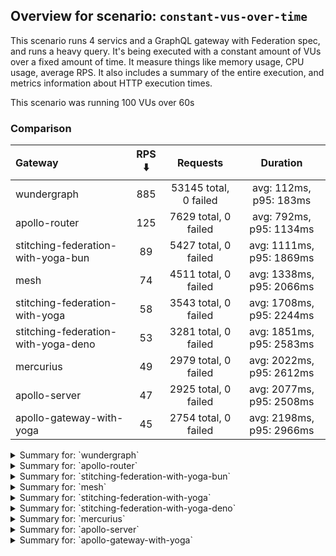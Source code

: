 ## Overview for scenario: `constant-vus-over-time`


This scenario runs 4 servics and a GraphQL gateway with Federation spec, and runs a heavy query. It's being executed with a constant amount of VUs over a fixed amount of time. It measure things like memory usage, CPU usage, average RPS. It also includes a summary of the entire execution, and metrics information about HTTP execution times.


This scenario was running 100 VUs over 60s


### Comparison


| Gateway                             | RPS ⬇️ |       Requests        |         Duration         |
| :---------------------------------- | :----: | :-------------------: | :----------------------: |
| wundergraph                         |  885   | 53145 total, 0 failed |  avg: 112ms, p95: 183ms  |
| apollo-router                       |  125   | 7629 total, 0 failed  | avg: 792ms, p95: 1134ms  |
| stitching-federation-with-yoga-bun  |   89   | 5427 total, 0 failed  | avg: 1111ms, p95: 1869ms |
| mesh                                |   74   | 4511 total, 0 failed  | avg: 1338ms, p95: 2066ms |
| stitching-federation-with-yoga      |   58   | 3543 total, 0 failed  | avg: 1708ms, p95: 2244ms |
| stitching-federation-with-yoga-deno |   53   | 3281 total, 0 failed  | avg: 1851ms, p95: 2583ms |
| mercurius                           |   49   | 2979 total, 0 failed  | avg: 2022ms, p95: 2612ms |
| apollo-server                       |   47   | 2925 total, 0 failed  | avg: 2077ms, p95: 2508ms |
| apollo-gateway-with-yoga            |   45   | 2754 total, 0 failed  | avg: 2198ms, p95: 2966ms |



<details>
  <summary>Summary for: `wundergraph`</summary>

  **K6 Output**




```
     ✓ response code was 200
     ✓ no_errors
     ✓ expected_result

     checks.........................: 100.00% ✓ 159435     ✗ 0    
     data_received..................: 258 MB  4.3 MB/s
     data_sent......................: 63 MB   1.1 MB/s
   ✓ expected_result................: 0.00%   ✓ 0          ✗ 0    
     http_req_blocked...............: avg=13.88µs  min=900ns   med=1.9µs    max=17.99ms  p(90)=3.2µs    p(95)=4µs     
     http_req_connecting............: avg=9.45µs   min=0s      med=0s       max=17.76ms  p(90)=0s       p(95)=0s      
     http_req_duration..............: avg=112.34ms min=18.04ms med=106ms    max=395.5ms  p(90)=160.94ms p(95)=182.63ms
       { expected_response:true }...: avg=112.34ms min=18.04ms med=106ms    max=395.5ms  p(90)=160.94ms p(95)=182.63ms
   ✓ http_req_failed................: 0.00%   ✓ 0          ✗ 53145
     http_req_receiving.............: avg=565.47µs min=18.5µs  med=39.2µs   max=92.3ms   p(90)=187.2µs  p(95)=465.27µs
     http_req_sending...............: avg=112.51µs min=6.4µs   med=11.3µs   max=107.61ms p(90)=21.3µs   p(95)=63.4µs  
     http_req_tls_handshaking.......: avg=0s       min=0s      med=0s       max=0s       p(90)=0s       p(95)=0s      
     http_req_waiting...............: avg=111.67ms min=17.88ms med=105.54ms max=394.7ms  p(90)=159.7ms  p(95)=180.79ms
     http_reqs......................: 53145   885.019874/s
     iteration_duration.............: avg=112.92ms min=18.35ms med=106.59ms max=404.02ms p(90)=161.73ms p(95)=183.54ms
     iterations.....................: 53145   885.019874/s
   ✓ no_errors......................: 0.00%   ✓ 0          ✗ 0    
     vus............................: 100     min=100      max=100
     vus_max........................: 100     min=100      max=100
```


**Performance Overview**


<img src="https://imagedelivery.net/KYe9TScr4TldYHA48pczVg/5562cc94-9999-45e6-2bb3-6323b4aab900/public" alt="Performance Overview" />


**HTTP Overview**


<img src="https://imagedelivery.net/KYe9TScr4TldYHA48pczVg/a5283e47-005b-4e8d-53c1-4017ff8ed300/public" alt="HTTP Overview" />


  </details>

<details>
  <summary>Summary for: `apollo-router`</summary>

  **K6 Output**




```
     ✓ response code was 200
     ✓ no_errors
     ✓ expected_result

     checks.........................: 100.00% ✓ 22887      ✗ 0    
     data_received..................: 38 MB   625 kB/s
     data_sent......................: 9.1 MB  149 kB/s
   ✓ expected_result................: 0.00%   ✓ 0          ✗ 0    
     http_req_blocked...............: avg=215.32µs min=1.3µs    med=2.1µs    max=46.4ms  p(90)=2.9µs    p(95)=3.7µs 
     http_req_connecting............: avg=208.43µs min=0s       med=0s       max=46.36ms p(90)=0s       p(95)=0s    
     http_req_duration..............: avg=792.49ms min=254.74ms med=752.01ms max=4.06s   p(90)=997.04ms p(95)=1.13s 
       { expected_response:true }...: avg=792.49ms min=254.74ms med=752.01ms max=4.06s   p(90)=997.04ms p(95)=1.13s 
   ✓ http_req_failed................: 0.00%   ✓ 0          ✗ 7629 
     http_req_receiving.............: avg=55.71µs  min=19.8µs   med=52µs     max=19.63ms p(90)=64.8µs   p(95)=72.3µs
     http_req_sending...............: avg=38.05µs  min=6.7µs    med=12.5µs   max=18.74ms p(90)=25.7µs   p(95)=29.2µs
     http_req_tls_handshaking.......: avg=0s       min=0s       med=0s       max=0s      p(90)=0s       p(95)=0s    
     http_req_waiting...............: avg=792.4ms  min=254.67ms med=751.97ms max=4.06s   p(90)=996.99ms p(95)=1.13s 
     http_reqs......................: 7629    125.475283/s
     iteration_duration.............: avg=793.01ms min=255.1ms  med=752.35ms max=4.1s    p(90)=997.31ms p(95)=1.13s 
     iterations.....................: 7629    125.475283/s
   ✓ no_errors......................: 0.00%   ✓ 0          ✗ 0    
     vus............................: 100     min=100      max=100
     vus_max........................: 100     min=100      max=100
```


**Performance Overview**


<img src="https://imagedelivery.net/KYe9TScr4TldYHA48pczVg/a40f86c2-0d19-4106-0616-09c7005c0000/public" alt="Performance Overview" />


**HTTP Overview**


<img src="https://imagedelivery.net/KYe9TScr4TldYHA48pczVg/03152f5e-137d-4727-8aac-86c78002c100/public" alt="HTTP Overview" />


  </details>

<details>
  <summary>Summary for: `stitching-federation-with-yoga-bun`</summary>

  **K6 Output**




```
     ✓ response code was 200
     ✓ no_errors
     ✓ expected_result

     checks.........................: 100.00% ✓ 16281     ✗ 0    
     data_received..................: 27 MB   446 kB/s
     data_sent......................: 6.4 MB  106 kB/s
   ✓ expected_result................: 0.00%   ✓ 0         ✗ 0    
     http_req_blocked...............: avg=216.13µs min=900ns    med=1.5µs  max=33.05ms p(90)=2.6µs   p(95)=3.4µs  
     http_req_connecting............: avg=205.56µs min=0s       med=0s     max=26.67ms p(90)=0s      p(95)=0s     
     http_req_duration..............: avg=1.11s    min=436.83ms med=1.04s  max=2.76s   p(90)=1.49s   p(95)=1.86s  
       { expected_response:true }...: avg=1.11s    min=436.83ms med=1.04s  max=2.76s   p(90)=1.49s   p(95)=1.86s  
   ✓ http_req_failed................: 0.00%   ✓ 0         ✗ 5427 
     http_req_receiving.............: avg=264.78µs min=15.4µs   med=24.8µs max=42.76ms p(90)=56.84µs p(95)=100.3µs
     http_req_sending...............: avg=132.98µs min=6.2µs    med=9.1µs  max=70.02ms p(90)=22.3µs  p(95)=99.14µs
     http_req_tls_handshaking.......: avg=0s       min=0s       med=0s     max=0s      p(90)=0s      p(95)=0s     
     http_req_waiting...............: avg=1.11s    min=431.58ms med=1.04s  max=2.76s   p(90)=1.49s   p(95)=1.86s  
     http_reqs......................: 5427    89.563151/s
     iteration_duration.............: avg=1.11s    min=437.22ms med=1.04s  max=2.76s   p(90)=1.49s   p(95)=1.86s  
     iterations.....................: 5427    89.563151/s
   ✓ no_errors......................: 0.00%   ✓ 0         ✗ 0    
     vus............................: 100     min=100     max=100
     vus_max........................: 100     min=100     max=100
```


**Performance Overview**


<img src="https://imagedelivery.net/KYe9TScr4TldYHA48pczVg/39e99f2e-6ec3-4954-5218-6a9f26290700/public" alt="Performance Overview" />


**HTTP Overview**


<img src="https://imagedelivery.net/KYe9TScr4TldYHA48pczVg/9c9898ec-b726-41e7-21ef-b3f857957000/public" alt="HTTP Overview" />


  </details>

<details>
  <summary>Summary for: `mesh`</summary>

  **K6 Output**




```
     ✓ response code was 200
     ✓ no_errors
     ✓ expected_result

     checks.........................: 100.00% ✓ 13533     ✗ 0    
     data_received..................: 23 MB   372 kB/s
     data_sent......................: 5.4 MB  88 kB/s
   ✓ expected_result................: 0.00%   ✓ 0         ✗ 0    
     http_req_blocked...............: avg=218.39µs min=1.4µs    med=2.5µs  max=34.3ms  p(90)=3.8µs  p(95)=5.7µs  
     http_req_connecting............: avg=204.42µs min=0s       med=0s     max=20.5ms  p(90)=0s     p(95)=0s     
     http_req_duration..............: avg=1.33s    min=625.53ms med=1.27s  max=3.31s   p(90)=1.79s  p(95)=2.06s  
       { expected_response:true }...: avg=1.33s    min=625.53ms med=1.27s  max=3.31s   p(90)=1.79s  p(95)=2.06s  
   ✓ http_req_failed................: 0.00%   ✓ 0         ✗ 4511 
     http_req_receiving.............: avg=60.44µs  min=22.2µs   med=54.4µs max=3.44ms  p(90)=80.1µs p(95)=90.25µs
     http_req_sending...............: avg=74.46µs  min=7.8µs    med=14.5µs max=15.45ms p(90)=27.7µs p(95)=35.2µs 
     http_req_tls_handshaking.......: avg=0s       min=0s       med=0s     max=0s      p(90)=0s     p(95)=0s     
     http_req_waiting...............: avg=1.33s    min=625.45ms med=1.27s  max=3.3s    p(90)=1.79s  p(95)=2.06s  
     http_reqs......................: 4511    74.481092/s
     iteration_duration.............: avg=1.33s    min=625.82ms med=1.27s  max=3.31s   p(90)=1.79s  p(95)=2.06s  
     iterations.....................: 4511    74.481092/s
   ✓ no_errors......................: 0.00%   ✓ 0         ✗ 0    
     vus............................: 100     min=100     max=100
     vus_max........................: 100     min=100     max=100
```


**Performance Overview**


<img src="https://imagedelivery.net/KYe9TScr4TldYHA48pczVg/b024f440-9575-4286-121f-28313b3b5000/public" alt="Performance Overview" />


**HTTP Overview**


<img src="https://imagedelivery.net/KYe9TScr4TldYHA48pczVg/9998e3a7-fda1-41e8-5405-cfd0887a5e00/public" alt="HTTP Overview" />


  </details>

<details>
  <summary>Summary for: `stitching-federation-with-yoga`</summary>

  **K6 Output**




```
     ✓ response code was 200
     ✗ no_errors
      ↳  99% — ✓ 3521 / ✗ 22
     ✗ expected_result
      ↳  99% — ✓ 3542 / ✗ 1

     checks.........................: 99.78% ✓ 10606     ✗ 23   
     data_received..................: 18 MB  293 kB/s
     data_sent......................: 4.2 MB 69 kB/s
   ✓ expected_result................: 0.00%  ✓ 0         ✗ 0    
     http_req_blocked...............: avg=194.1µs  min=800ns    med=2µs    max=19.73ms p(90)=3.1µs   p(95)=11.5µs 
     http_req_connecting............: avg=172.01µs min=0s       med=0s     max=15.32ms p(90)=0s      p(95)=0s     
     http_req_duration..............: avg=1.7s     min=948.3ms  med=1.63s  max=3.32s   p(90)=2.01s   p(95)=2.24s  
       { expected_response:true }...: avg=1.7s     min=948.3ms  med=1.63s  max=3.32s   p(90)=2.01s   p(95)=2.24s  
   ✓ http_req_failed................: 0.00%  ✓ 0         ✗ 3543 
     http_req_receiving.............: avg=46.04µs  min=17.8µs   med=40.8µs max=1.1ms   p(90)=71.59µs p(95)=79.38µs
     http_req_sending...............: avg=40.61µs  min=5.7µs    med=12.7µs max=19.31ms p(90)=26.8µs  p(95)=38.17µs
     http_req_tls_handshaking.......: avg=0s       min=0s       med=0s     max=0s      p(90)=0s      p(95)=0s     
     http_req_waiting...............: avg=1.7s     min=948.24ms med=1.63s  max=3.32s   p(90)=2.01s   p(95)=2.24s  
     http_reqs......................: 3543   58.252735/s
     iteration_duration.............: avg=1.7s     min=948.6ms  med=1.63s  max=3.33s   p(90)=2.01s   p(95)=2.24s  
     iterations.....................: 3543   58.252735/s
   ✓ no_errors......................: 0.00%  ✓ 0         ✗ 0    
     vus............................: 100    min=100     max=100
     vus_max........................: 100    min=100     max=100
```


**Performance Overview**


<img src="https://imagedelivery.net/KYe9TScr4TldYHA48pczVg/17a14f2f-a9e2-4ced-7070-9951e9951d00/public" alt="Performance Overview" />


**HTTP Overview**


<img src="https://imagedelivery.net/KYe9TScr4TldYHA48pczVg/9f75d848-bfcb-4135-c7ad-1cfc93190600/public" alt="HTTP Overview" />


  </details>

<details>
  <summary>Summary for: `stitching-federation-with-yoga-deno`</summary>

  **K6 Output**




```
     ✓ response code was 200
     ✓ no_errors
     ✓ expected_result

     checks.........................: 100.00% ✓ 9843      ✗ 0    
     data_received..................: 16 MB   269 kB/s
     data_sent......................: 3.9 MB  64 kB/s
   ✓ expected_result................: 0.00%   ✓ 0         ✗ 0    
     http_req_blocked...............: avg=334.12µs min=1µs    med=2.2µs  max=28.27ms p(90)=3.8µs  p(95)=12.3µs 
     http_req_connecting............: avg=325.73µs min=0s     med=0s     max=28.23ms p(90)=0s     p(95)=0s     
     http_req_duration..............: avg=1.85s    min=1.05s  med=1.76s  max=3.31s   p(90)=2.25s  p(95)=2.58s  
       { expected_response:true }...: avg=1.85s    min=1.05s  med=1.76s  max=3.31s   p(90)=2.25s  p(95)=2.58s  
   ✓ http_req_failed................: 0.00%   ✓ 0         ✗ 3281 
     http_req_receiving.............: avg=108.11µs min=16.9µs med=34.5µs max=15.04ms p(90)=85.8µs p(95)=121.5µs
     http_req_sending...............: avg=124.32µs min=6.1µs  med=13.2µs max=34.02ms p(90)=33µs   p(95)=127.5µs
     http_req_tls_handshaking.......: avg=0s       min=0s     med=0s     max=0s      p(90)=0s     p(95)=0s     
     http_req_waiting...............: avg=1.85s    min=1.05s  med=1.76s  max=3.31s   p(90)=2.25s  p(95)=2.58s  
     http_reqs......................: 3281    53.734957/s
     iteration_duration.............: avg=1.85s    min=1.05s  med=1.77s  max=3.32s   p(90)=2.25s  p(95)=2.58s  
     iterations.....................: 3281    53.734957/s
   ✓ no_errors......................: 0.00%   ✓ 0         ✗ 0    
     vus............................: 52      min=52      max=100
     vus_max........................: 100     min=100     max=100
```


**Performance Overview**


<img src="https://imagedelivery.net/KYe9TScr4TldYHA48pczVg/7b5ccca2-42b0-4f02-d18e-3f22d2c2df00/public" alt="Performance Overview" />


**HTTP Overview**


<img src="https://imagedelivery.net/KYe9TScr4TldYHA48pczVg/142c3976-9d6e-4d5e-f9b7-92ead16a9800/public" alt="HTTP Overview" />


  </details>

<details>
  <summary>Summary for: `mercurius`</summary>

  **K6 Output**




```
     ✓ response code was 200
     ✓ no_errors
     ✓ expected_result

     checks.........................: 100.00% ✓ 8937      ✗ 0    
     data_received..................: 15 MB   248 kB/s
     data_sent......................: 3.5 MB  58 kB/s
   ✓ expected_result................: 0.00%   ✓ 0         ✗ 0    
     http_req_blocked...............: avg=317.32µs min=1.4µs    med=3.5µs  max=22.15ms p(90)=5.8µs    p(95)=23.3µs  
     http_req_connecting............: avg=307.45µs min=0s       med=0s     max=21.89ms p(90)=0s       p(95)=0s      
     http_req_duration..............: avg=2.02s    min=593.1ms  med=1.92s  max=5.5s    p(90)=2.34s    p(95)=2.61s   
       { expected_response:true }...: avg=2.02s    min=593.1ms  med=1.92s  max=5.5s    p(90)=2.34s    p(95)=2.61s   
   ✓ http_req_failed................: 0.00%   ✓ 0         ✗ 2979 
     http_req_receiving.............: avg=99.4µs   min=31µs     med=87µs   max=3.62ms  p(90)=145.52µs p(95)=178.39µs
     http_req_sending...............: avg=62.99µs  min=11.4µs   med=22.6µs max=5.12ms  p(90)=50.6µs   p(95)=97.78µs 
     http_req_tls_handshaking.......: avg=0s       min=0s       med=0s     max=0s      p(90)=0s       p(95)=0s      
     http_req_waiting...............: avg=2.02s    min=593.02ms med=1.92s  max=5.5s    p(90)=2.34s    p(95)=2.61s   
     http_reqs......................: 2979    49.204854/s
     iteration_duration.............: avg=2.02s    min=593.69ms med=1.92s  max=5.52s   p(90)=2.34s    p(95)=2.61s   
     iterations.....................: 2979    49.204854/s
   ✓ no_errors......................: 0.00%   ✓ 0         ✗ 0    
     vus............................: 100     min=100     max=100
     vus_max........................: 100     min=100     max=100
```


**Performance Overview**


<img src="https://imagedelivery.net/KYe9TScr4TldYHA48pczVg/2b4f10fd-713d-4de6-d1c7-17d5e77b9f00/public" alt="Performance Overview" />


**HTTP Overview**


<img src="https://imagedelivery.net/KYe9TScr4TldYHA48pczVg/c18ad9ab-8d8a-4387-dcb8-90f336b66200/public" alt="HTTP Overview" />


  </details>

<details>
  <summary>Summary for: `apollo-server`</summary>

  **K6 Output**




```
     ✓ response code was 200
     ✓ no_errors
     ✓ expected_result

     checks.........................: 100.00% ✓ 8775      ✗ 0    
     data_received..................: 15 MB   247 kB/s
     data_sent......................: 3.5 MB  57 kB/s
   ✓ expected_result................: 0.00%   ✓ 0         ✗ 0    
     http_req_blocked...............: avg=552.82µs min=1.7µs  med=2.9µs  max=31.15ms  p(90)=4.5µs  p(95)=15.58µs 
     http_req_connecting............: avg=529.27µs min=0s     med=0s     max=31.1ms   p(90)=0s     p(95)=0s      
     http_req_duration..............: avg=2.07s    min=1.22s  med=1.96s  max=16s      p(90)=2.25s  p(95)=2.5s    
       { expected_response:true }...: avg=2.07s    min=1.22s  med=1.96s  max=16s      p(90)=2.25s  p(95)=2.5s    
   ✓ http_req_failed................: 0.00%   ✓ 0         ✗ 2925 
     http_req_receiving.............: avg=73.29µs  min=30.8µs med=70.6µs max=702.04µs p(90)=96.5µs p(95)=106.82µs
     http_req_sending...............: avg=70.61µs  min=8.6µs  med=18.8µs max=28.22ms  p(90)=36.2µs p(95)=53.96µs 
     http_req_tls_handshaking.......: avg=0s       min=0s     med=0s     max=0s       p(90)=0s     p(95)=0s      
     http_req_waiting...............: avg=2.07s    min=1.22s  med=1.96s  max=15.99s   p(90)=2.25s  p(95)=2.5s    
     http_reqs......................: 2925    47.828351/s
     iteration_duration.............: avg=2.07s    min=1.22s  med=1.96s  max=16.01s   p(90)=2.25s  p(95)=2.5s    
     iterations.....................: 2925    47.828351/s
   ✓ no_errors......................: 0.00%   ✓ 0         ✗ 0    
     vus............................: 47      min=47      max=100
     vus_max........................: 100     min=100     max=100
```


**Performance Overview**


<img src="https://imagedelivery.net/KYe9TScr4TldYHA48pczVg/a8c932aa-6791-498f-3991-61119ac0b000/public" alt="Performance Overview" />


**HTTP Overview**


<img src="https://imagedelivery.net/KYe9TScr4TldYHA48pczVg/8c1a78fd-b0b9-48c8-9363-f4f1c3e91f00/public" alt="HTTP Overview" />


  </details>

<details>
  <summary>Summary for: `apollo-gateway-with-yoga`</summary>

  **K6 Output**




```
     ✓ response code was 200
     ✗ no_errors
      ↳  99% — ✓ 2740 / ✗ 14
     ✓ expected_result

     checks.........................: 99.83% ✓ 8248      ✗ 14   
     data_received..................: 14 MB  226 kB/s
     data_sent......................: 3.3 MB 54 kB/s
   ✓ expected_result................: 0.00%  ✓ 0         ✗ 0    
     http_req_blocked...............: avg=299.39µs min=1.5µs  med=3µs     max=19.78ms p(90)=4.5µs   p(95)=15.9µs  
     http_req_connecting............: avg=277.83µs min=0s     med=0s      max=17.08ms p(90)=0s      p(95)=0s      
     http_req_duration..............: avg=2.19s    min=1.25s  med=2.09s   max=4.59s   p(90)=2.6s    p(95)=2.96s   
       { expected_response:true }...: avg=2.19s    min=1.25s  med=2.09s   max=4.59s   p(90)=2.6s    p(95)=2.96s   
   ✓ http_req_failed................: 0.00%  ✓ 0         ✗ 2754 
     http_req_receiving.............: avg=81.97µs  min=25.1µs med=67.05µs max=10.54ms p(90)=98.5µs  p(95)=116.43µs
     http_req_sending...............: avg=47.29µs  min=9.7µs  med=18.9µs  max=14.41ms p(90)=36.57µs p(95)=65.35µs 
     http_req_tls_handshaking.......: avg=0s       min=0s     med=0s      max=0s      p(90)=0s      p(95)=0s      
     http_req_waiting...............: avg=2.19s    min=1.25s  med=2.09s   max=4.59s   p(90)=2.6s    p(95)=2.96s   
     http_reqs......................: 2754   45.154376/s
     iteration_duration.............: avg=2.19s    min=1.25s  med=2.09s   max=4.6s    p(90)=2.6s    p(95)=2.96s   
     iterations.....................: 2754   45.154376/s
   ✓ no_errors......................: 0.00%  ✓ 0         ✗ 0    
     vus............................: 14     min=14      max=100
     vus_max........................: 100    min=100     max=100
```


**Performance Overview**


<img src="https://imagedelivery.net/KYe9TScr4TldYHA48pczVg/8dfd2073-16bf-4ee3-ed31-9753af519200/public" alt="Performance Overview" />


**HTTP Overview**


<img src="https://imagedelivery.net/KYe9TScr4TldYHA48pczVg/6abe9726-863c-430c-fef6-30661f6d3700/public" alt="HTTP Overview" />


  </details>